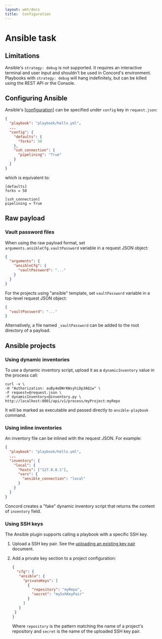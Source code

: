 ```yaml
---
layout: wmt/docs
title:  Configuration
---
```


# Ansible task

## Limitations

Ansible's `strategy: debug` is not supported. It requires an interactive terminal and
user input and shouldn't be used in Concord's environment.
Playbooks with `strategy: debug` will hang indefinitely, but can be killed using the
REST API or the Console.


## Configuring Ansible

Ansible's [[configuration]](http://docs.ansible.com/ansible/intro_configuration.html)
can be specified under `config` key in `request.json`:

```json
{
  "playbook": "playbook/hello.yml",
  ...
  "config": {
    "defaults": {
      "forks": 50
    },
    "ssh_connection": {
      "pipelining": "True"
    }
  }
}
```

which is equivalent to:

```
[defaults]
forks = 50

[ssh_connection]
pipelining = True
```

## Raw payload

### Vault password files

When using the raw payload format, set
`arguments.ansibleCfg.vaultPassword` variable in a request JSON object:
```json
{
  "arguments": {
    "ansibleCfg": {
      "vaultPassword": "..."
    }
  }
}
```

For the projects using "ansible" template, set `vaultPassword` variable
in a top-level request JSON object:
```json
{
  "vaultPassword": "..."
}
```

Alternatively, a file named `_vaultPassword` can be added to the root
directory of a payload.

## Ansible projects

### Using dynamic inventories

To use a dynamic inventory script, upload it as a `dynamicInventory`
value in the process call:

```
curl -v \
-H "Authorization: auBy4eDWrKWsyhiDp3AQiw" \
-F request=@request.json \
-F dynamicInventory=@inventory.py \
http://localhost:8001/api/v1/process/myProject:myRepo
```

It will be marked as executable and passed directly
to `ansible-playbook` command.

### Using inline inventories

An inventory file can be inlined with the request JSON. For example:

```json
{
  "playbook": "playbook/hello.yml",
  ...
  "inventory": {
    "local": {
      "hosts": ["127.0.0.1"],
      "vars": {
        "ansible_connection": "local"
      }
    }
  }
}
```

Concord creates a "fake" dynamic inventory script that returns the
content of `inventory` field.

### Using SSH keys

The Ansible plugin supports calling a playbook with a specific SSH key.

1. Upload a SSH key pair. See the [uploading an existing key pair](../security.md#uploading-an-existing-key-pair)
document.
2. Add a private key section to a project configuration:

    ```json
    {
      "cfg": {
       "ansible": {
         "privateKeys": [
           {
             "repository": "myRepo",
             "secret": "mySshKeyPair"
           }
         ]
       }
     }
    }
    ```
    Where `repository` is the pattern matching the name of a project's
    repository and `secret` is the name of the uploaded SSH key pair.

